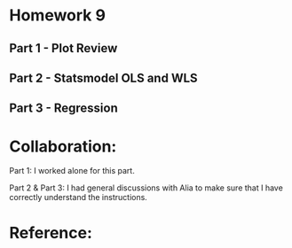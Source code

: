 
# Homework 9
## Part 1 - Plot Review

## Part 2 - Statsmodel OLS and WLS

## Part 3 - Regression

# Collaboration:
Part 1: I worked alone for this part. 

Part 2 & Part 3: I had general discussions with Alia to make sure that I have correctly understand the instructions. 

# Reference:
